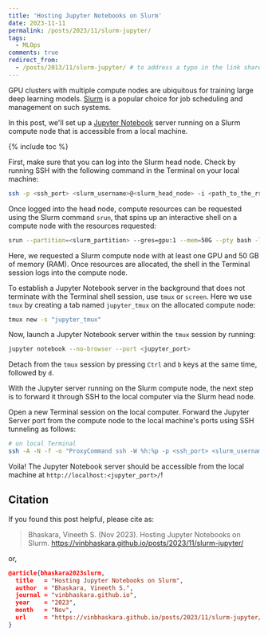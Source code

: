 ```yaml
---
title: 'Hosting Jupyter Notebooks on Slurm'
date: 2023-11-11
permalink: /posts/2023/11/slurm-jupyter/
tags:
  - MLOps
comments: true
redirect_from: 
  - /posts/2013/11/slurm-jupyter/ # to address a typo in the link shared on social media haha
---
```



GPU clusters with multiple compute nodes are ubiquitous for training large deep learning models. [Slurm](https://slurm.schedmd.com/documentation.html) is a popular choice for job scheduling and management on such systems.

In this post, we'll set up a [Jupyter Notebook](https://jupyter.org/) server running on a Slurm compute node that is accessible from a local machine.

{% include toc %}

First, make sure that you can log into the Slurm head node. 
Check by running SSH with the following command in the Terminal on your local machine:

```sh
ssh -p <ssh_port> <slurm_username>@<slurm_head_node> -i <path_to_the_rsa_private_key_file>
```

Once logged into the head node, compute resources can be requested using the Slurm command `srun`, that spins up an interactive shell on a compute node with the resources requested:

```sh
srun --partition=<slurm_partition> --gres=gpu:1 --mem=50G --pty bash -l  
```

Here, we requested a Slurm compute node with at least one GPU and 50 GB of memory (RAM). Once resources are allocated, the shell in the Terminal session logs into the compute node.

To establish a Jupyter Notebook server in the background that does not terminate with the Terminal shell session, use `tmux` or `screen`. Here we use `tmux` by creating a tab named `jupyter_tmux` on the allocated compute node:
```sh
tmux new -s "jupyter_tmux"
```

Now, launch a Jupyter Notebook server within the `tmux` session by running:
```sh
jupyter notebook --no-browser --port <jupyter_port>
```
Detach from the `tmux` session by pressing `Ctrl` and `b` keys at the same time, followed by `d`.

With the Jupyter server running on the Slurm compute node, the next step is to forward it through SSH to the local computer via the Slurm head node.

Open a new Terminal session on the local computer. Forward the Jupyter Server port from the compute node to the local machine's ports using SSH tunneling as follows:

```sh
# on local Terminal
ssh -A -N -f -o "ProxyCommand ssh -W %h:%p -p <ssh_port> <slurm_username>@<slurm_head_node> -i <path_to_the_rsa_private_key_file>" -L localhost:<jupyter_port>:localhost:<jupyter_port> <slurm_username>@<slurm_compute_node> -i <path_to_the_rsa_private_key_file>
```

Voila! The Jupyter Notebook server should be accessible from the local machine at `http://localhost:<jupyter_port>/`!


Citation
---

If you found this post helpful, please cite as:

> Bhaskara, Vineeth S. (Nov 2023). Hosting Jupyter Notebooks on Slurm. https://vinbhaskara.github.io/posts/2023/11/slurm-jupyter/

or,

```json
@article{bhaskara2023slurm,
  title   = "Hosting Jupyter Notebooks on Slurm",
  author  = "Bhaskara, Vineeth S.",
  journal = "vinbhaskara.github.io",
  year    = "2023",
  month   = "Nov",
  url     = "https://vinbhaskara.github.io/posts/2023/11/slurm-jupyter/"
}
```


